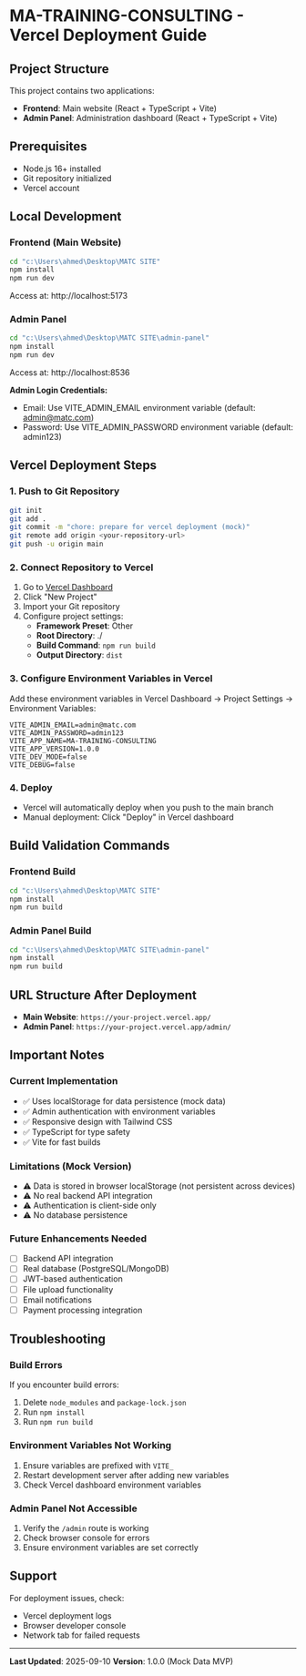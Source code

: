 # MA-TRAINING-CONSULTING - Vercel Deployment Guide

## Project Structure
This project contains two applications:
- **Frontend**: Main website (React + TypeScript + Vite)
- **Admin Panel**: Administration dashboard (React + TypeScript + Vite)

## Prerequisites
- Node.js 16+ installed
- Git repository initialized
- Vercel account

## Local Development

### Frontend (Main Website)
```bash
cd "c:\Users\ahmed\Desktop\MATC SITE"
npm install
npm run dev
```
Access at: http://localhost:5173

### Admin Panel
```bash
cd "c:\Users\ahmed\Desktop\MATC SITE\admin-panel"
npm install
npm run dev
```
Access at: http://localhost:8536

**Admin Login Credentials:**
- Email: Use VITE_ADMIN_EMAIL environment variable (default: admin@matc.com)
- Password: Use VITE_ADMIN_PASSWORD environment variable (default: admin123)

## Vercel Deployment Steps

### 1. Push to Git Repository
```bash
git init
git add .
git commit -m "chore: prepare for vercel deployment (mock)"
git remote add origin <your-repository-url>
git push -u origin main
```

### 2. Connect Repository to Vercel
1. Go to [Vercel Dashboard](https://vercel.com/dashboard)
2. Click "New Project"
3. Import your Git repository
4. Configure project settings:
   - **Framework Preset**: Other
   - **Root Directory**: ./
   - **Build Command**: `npm run build`
   - **Output Directory**: `dist`

### 3. Configure Environment Variables in Vercel
Add these environment variables in Vercel Dashboard → Project Settings → Environment Variables:

```
VITE_ADMIN_EMAIL=admin@matc.com
VITE_ADMIN_PASSWORD=admin123
VITE_APP_NAME=MA-TRAINING-CONSULTING
VITE_APP_VERSION=1.0.0
VITE_DEV_MODE=false
VITE_DEBUG=false
```

### 4. Deploy
- Vercel will automatically deploy when you push to the main branch
- Manual deployment: Click "Deploy" in Vercel dashboard

## Build Validation Commands

### Frontend Build
```bash
cd "c:\Users\ahmed\Desktop\MATC SITE"
npm install
npm run build
```

### Admin Panel Build
```bash
cd "c:\Users\ahmed\Desktop\MATC SITE\admin-panel"
npm install
npm run build
```

## URL Structure After Deployment
- **Main Website**: `https://your-project.vercel.app/`
- **Admin Panel**: `https://your-project.vercel.app/admin/`

## Important Notes

### Current Implementation
- ✅ Uses localStorage for data persistence (mock data)
- ✅ Admin authentication with environment variables
- ✅ Responsive design with Tailwind CSS
- ✅ TypeScript for type safety
- ✅ Vite for fast builds

### Limitations (Mock Version)
- ⚠️ Data is stored in browser localStorage (not persistent across devices)
- ⚠️ No real backend API integration
- ⚠️ Authentication is client-side only
- ⚠️ No database persistence

### Future Enhancements Needed
- [ ] Backend API integration
- [ ] Real database (PostgreSQL/MongoDB)
- [ ] JWT-based authentication
- [ ] File upload functionality
- [ ] Email notifications
- [ ] Payment processing integration

## Troubleshooting

### Build Errors
If you encounter build errors:
1. Delete `node_modules` and `package-lock.json`
2. Run `npm install`
3. Run `npm run build`

### Environment Variables Not Working
1. Ensure variables are prefixed with `VITE_`
2. Restart development server after adding new variables
3. Check Vercel dashboard environment variables

### Admin Panel Not Accessible
1. Verify the `/admin` route is working
2. Check browser console for errors
3. Ensure environment variables are set correctly

## Support
For deployment issues, check:
- Vercel deployment logs
- Browser developer console
- Network tab for failed requests

---
**Last Updated**: 2025-09-10
**Version**: 1.0.0 (Mock Data MVP)
